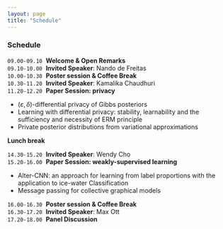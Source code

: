 ```yaml
---
layout: page
title: "Schedule"
---
```


### Schedule
`09.00-09.10`&nbsp;                  **Welcome & Open Remarks** <br>
`09.10-10.00`&nbsp;                    **Invited Speaker**: Nando de Freitas <br>
`10.00-10.30`&nbsp;                    **Poster session & Coffee Break** <br>
`10.30-11.20`&nbsp;                    **Invited Speaker**: Kamalika Chaudhuri <br>
`11.20-12.20`&nbsp;                    **Paper Session: privacy** <br>

 - $(\varepsilon, \delta)$-differential privacy of Gibbs posteriors
 - Learning with differential privacy: stability, learnability and the sufficiency and necessity of ERM principle
 - Private posterior distributions from variational approximations

**Lunch break**
<br>

`14.30-15.20`&nbsp;                    **Invited Speaker**: Wendy Cho <br>
`15.20-16.00`&nbsp;                    **Paper Session: weakly-supervised learning** <br>

  - Alter-CNN: an approach for learning from label proportions with the application to ice-water Classification
  - Message passing for collective graphical models

`16.00-16.30`&nbsp;                    **Poster session & Coffee Break** <br>
`16.30-17.20`&nbsp;                    **Invited Speaker**: Max Ott <br>
`17.20-18.00`&nbsp;                    **Panel Discussion**
